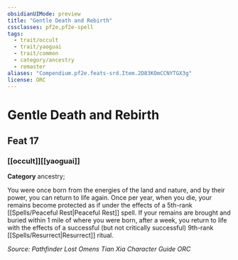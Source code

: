 ```yaml
---
obsidianUIMode: preview
title: "Gentle Death and Rebirth"
cssclasses: pf2e,pf2e-spell
tags:
  - trait/occult
  - trait/yaoguai
  - trait/common
  - category/ancestry
  - remaster
aliases: "Compendium.pf2e.feats-srd.Item.2D83KOmCCNYTGX3g"
license: ORC
---
```

# Gentle Death and Rebirth
## Feat 17
### [[occult]][[yaoguai]]

**Category** ancestry; 




You were once born from the energies of the land and nature, and by their power, you can return to life again. Once per year, when you die, your remains become protected as if under the effects of a 5th-rank [[Spells/Peaceful Rest|Peaceful Rest]] spell. If your remains are brought and buried within 1 mile of where you were born, after a week, you return to life with the effects of a successful (but not critically successful) 9th-rank [[Spells/Resurrect|Resurrect]] ritual.

*Source: Pathfinder Lost Omens Tian Xia Character Guide*
*ORC*